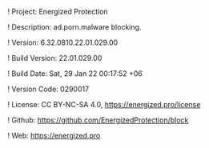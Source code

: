! Project: Energized Protection

! Description: ad.porn.malware blocking.

! Version: 6.32.0810.22.01.029.00

! Build Version: 22.01.029.00

! Build Date: Sat, 29 Jan 22 00:17:52 +06

! Version Code: 0290017

! License: CC BY-NC-SA 4.0, https://energized.pro/license

! Github: https://github.com/EnergizedProtection/block

! Web: https://energized.pro
